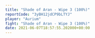 ```yaml
---
title: "Shade of Aran - Wipe 3 (100%)"
reportCode: "3yBH12jdCP9bLTYJ"
player: "Aurium"
fight: "Shade of Aran - Wipe 3 (100%)"
date: 2021-06-07T18:57:55.202000+00:00
---
```

